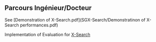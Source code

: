 

## Parcours Ingénieur/Docteur

See [Demonstration of X-Search.pdf](SGX-Search/Demonstratinon of X-Search performances.pdf)

Implementation of Evaluation for [X-Search](https://dl.acm.org/doi/abs/10.1145/3135974.3135987)

